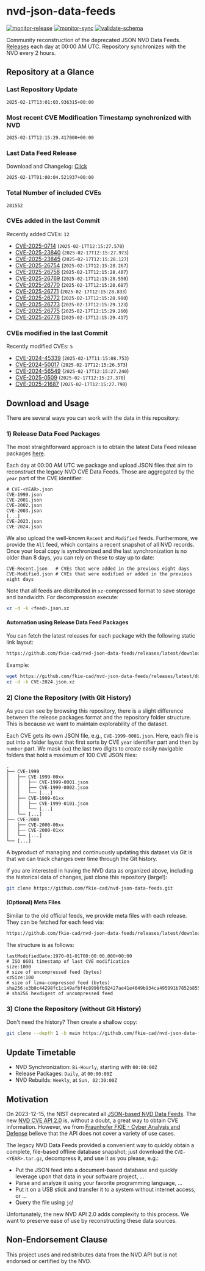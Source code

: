 # nvd-json-data-feeds

[![monitor-release](https://github.com/fkie-cad/nvd-json-data-feeds/actions/workflows/monitor_release.yml/badge.svg)](https://github.com/fkie-cad/nvd-json-data-feeds/actions/workflows/monitor_release.yml)
[![monitor-sync](https://github.com/fkie-cad/nvd-json-data-feeds/actions/workflows/monitor_sync.yml/badge.svg)](https://github.com/fkie-cad/nvd-json-data-feeds/actions/workflows/monitor_sync.yml)
[![validate-schema](https://github.com/fkie-cad/nvd-json-data-feeds/actions/workflows/validate_schema.yml/badge.svg)](https://github.com/fkie-cad/nvd-json-data-feeds/actions/workflows/validate_schema.yml)

Community reconstruction of the deprecated JSON NVD Data Feeds.
[Releases](https://github.com/fkie-cad/nvd-json-data-feeds/releases/latest) each day at 00:00 AM UTC.
Repository synchronizes with the NVD every 2 hours.

## Repository at a Glance

### Last Repository Update

```plain
2025-02-17T13:01:03.936315+00:00
```

### Most recent CVE Modification Timestamp synchronized with NVD

```plain
2025-02-17T12:15:29.417000+00:00
```

### Last Data Feed Release

Download and Changelog: [Click](https://github.com/fkie-cad/nvd-json-data-feeds/releases/latest)

```plain
2025-02-17T01:00:04.521937+00:00
```

### Total Number of included CVEs

```plain
281552
```

### CVEs added in the last Commit

Recently added CVEs: `12`

- [CVE-2025-0714](CVE-2025/CVE-2025-07xx/CVE-2025-0714.json) (`2025-02-17T12:15:27.570`)
- [CVE-2025-23840](CVE-2025/CVE-2025-238xx/CVE-2025-23840.json) (`2025-02-17T12:15:27.973`)
- [CVE-2025-23845](CVE-2025/CVE-2025-238xx/CVE-2025-23845.json) (`2025-02-17T12:15:28.127`)
- [CVE-2025-26754](CVE-2025/CVE-2025-267xx/CVE-2025-26754.json) (`2025-02-17T12:15:28.267`)
- [CVE-2025-26758](CVE-2025/CVE-2025-267xx/CVE-2025-26758.json) (`2025-02-17T12:15:28.407`)
- [CVE-2025-26769](CVE-2025/CVE-2025-267xx/CVE-2025-26769.json) (`2025-02-17T12:15:28.550`)
- [CVE-2025-26770](CVE-2025/CVE-2025-267xx/CVE-2025-26770.json) (`2025-02-17T12:15:28.687`)
- [CVE-2025-26771](CVE-2025/CVE-2025-267xx/CVE-2025-26771.json) (`2025-02-17T12:15:28.833`)
- [CVE-2025-26772](CVE-2025/CVE-2025-267xx/CVE-2025-26772.json) (`2025-02-17T12:15:28.980`)
- [CVE-2025-26773](CVE-2025/CVE-2025-267xx/CVE-2025-26773.json) (`2025-02-17T12:15:29.123`)
- [CVE-2025-26775](CVE-2025/CVE-2025-267xx/CVE-2025-26775.json) (`2025-02-17T12:15:29.260`)
- [CVE-2025-26778](CVE-2025/CVE-2025-267xx/CVE-2025-26778.json) (`2025-02-17T12:15:29.417`)


### CVEs modified in the last Commit

Recently modified CVEs: `5`

- [CVE-2024-45339](CVE-2024/CVE-2024-453xx/CVE-2024-45339.json) (`2025-02-17T11:15:08.753`)
- [CVE-2024-50017](CVE-2024/CVE-2024-500xx/CVE-2024-50017.json) (`2025-02-17T12:15:26.573`)
- [CVE-2024-56549](CVE-2024/CVE-2024-565xx/CVE-2024-56549.json) (`2025-02-17T12:15:27.240`)
- [CVE-2025-0509](CVE-2025/CVE-2025-05xx/CVE-2025-0509.json) (`2025-02-17T12:15:27.370`)
- [CVE-2025-21687](CVE-2025/CVE-2025-216xx/CVE-2025-21687.json) (`2025-02-17T12:15:27.790`)


## Download and Usage

There are several ways you can work with the data in this repository:

### 1) Release Data Feed Packages

The most straightforward approach is to obtain the latest Data Feed release packages [here](https://github.com/fkie-cad/nvd-json-data-feeds/releases/latest).

Each day at 00:00 AM UTC we package and upload JSON files that aim to reconstruct the legacy NVD CVE Data Feeds.
Those are aggregated by the `year` part of the CVE identifier:

```
# CVE-<YEAR>.json
CVE-1999.json
CVE-2001.json
CVE-2002.json
CVE-2003.json
[...]
CVE-2023.json
CVE-2024.json
```

We also upload the well-known `Recent` and `Modified` feeds.
Furthermore, we provide the `All` feed, which contains a recent snapshot of all NVD records.
Once your local copy is synchronized and the last synchronization is no older than 8 days, you can rely on these to stay up to date:

```plain
CVE-Recent.json   # CVEs that were added in the previous eight days
CVE-Modified.json # CVEs that were modified or added in the previous eight days
```

Note that all feeds are distributed in `xz`-compressed format to save storage and bandwidth.
For decompression execute:

```sh
xz -d -k <feed>.json.xz
```

#### Automation using Release Data Feed Packages

You can fetch the latest releases for each package with the following static link layout:

```sh
https://github.com/fkie-cad/nvd-json-data-feeds/releases/latest/download/CVE-<YEAR>.json.xz
```

Example:

```sh
wget https://github.com/fkie-cad/nvd-json-data-feeds/releases/latest/download/CVE-2024.json.xz
xz -d -k CVE-2024.json.xz
```

### 2) Clone the Repository (with Git History)

As you can see by browsing this repository, there is a slight difference between the release packages format and the repository folder structure.
This is because we want to maintain explorability of the dataset.

Each CVE gets its own JSON file, e.g., `CVE-1999-0001.json`.
Here, each file is put into a folder layout that first sorts by CVE `year` identifier part and then by `number` part.
We mask (`xx`) the last two digits to create easily navigable folders that hold a maximum of 100 CVE JSON files:

```plain
.
├── CVE-1999
│   ├── CVE-1999-00xx
│   │   ├── CVE-1999-0001.json
│   │   ├── CVE-1999-0002.json
│   │   └── [...]
│   ├── CVE-1999-01xx
│   │   ├── CVE-1999-0101.json
│   │   └── [...]
│   └── [...]
├── CVE-2000
│   ├── CVE-2000-00xx
│   ├── CVE-2000-01xx
│   └── [...]
└── [...]
```

A byproduct of managing and continuously updating this dataset via Git is that we can track changes over time through the Git history.

If you are interested in having the NVD data as organized above, including the historical data of changes, just clone this repository (large!):

```sh
git clone https://github.com/fkie-cad/nvd-json-data-feeds.git
```

#### (Optional) Meta Files

Similar to the old official feeds, we provide meta files with each release. They can be fetched for each feed via:

```sh
https://github.com/fkie-cad/nvd-json-data-feeds/releases/latest/download/CVE-<YEAR>.meta
```

The structure is as follows:

```plain
lastModifiedDate:1970-01-01T00:00:00.000+00:00                          # ISO 8601 timestamp of last CVE modification
size:1000                                                               # size of uncompressed feed (bytes)
xzSize:100                                                              # size of lzma-compressed feed (bytes)
sha256:e3b0c44298fc1c149afbf4c8996fb92427ae41e4649b934ca495991b7852b855 # sha256 hexdigest of uncompressed feed
```

### 3) Clone the Repository (without Git History)

Don't need the history? Then create a shallow copy:

```sh
git clone --depth 1 -b main https://github.com/fkie-cad/nvd-json-data-feeds.git
```


## Update Timetable

* NVD Synchronization: `Bi-Hourly`, starting with `00:00:00Z`
* Release Packages: `Daily`, at `00:00:00Z`
* NVD Rebuilds: `Weekly`, at `Sun, 02:30:00Z`


## Motivation

On 2023-12-15, the NIST deprecated all [JSON-based NVD Data Feeds](https://nvd.nist.gov/vuln/data-feeds#divRetirementBanner-1).
The new [NVD CVE API 2.0](https://nvd.nist.gov/developers/vulnerabilities) is, without a doubt, a great way to obtain CVE information.
However, we from [Fraunhofer FKIE - Cyber Analysis and Defense](https://www.fkie.fraunhofer.de/en/departments/cad.html) believe that the API does not cover a variety of use cases.

The legacy NVD Data Feeds provided a convenient way to quickly obtain a complete, file-based offline database snapshot; just download the `CVE-<YEAR>.tar.gz`, decompress it, and use it as you please, e.g.:

- Put the JSON feed into a document-based database and quickly leverage upon that data in your software project, ...
- Parse and analyze it using your favorite programming language, ...
- Put it on a USB stick and transfer it to a system without internet access, or ...
- Query the file using `jq`!

Unfortunately, the new NVD API 2.0 adds complexity to this process.
We want to preserve ease of use by reconstructing these data sources.

## Non-Endorsement Clause

This project uses and redistributes data from the NVD API but is not endorsed or certified by the NVD.